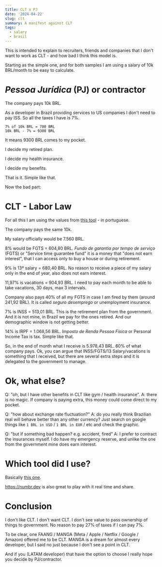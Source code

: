```yaml
---
title: CLT x PJ 
date: '2024-04-22'
slug: clt
summary: A manifest against CLT
tags:
  - salary
  - brasil
---
```


This is intended to explain to recruiters, friends and companies that I don't want to work as CLT - and how bad I think this model is.

Starting as the simple one, and for both samples I am using a salary of 10k BRL/month to be easy to calculate.

# *Pessoa Jurídica* (PJ) or contractor

The company pays 10k BRL. 

As a developer in Brazil providing services to US companies I don't need to pay ISS. So all the taxes I have is 7%.

```
7% of 10k BRL = 700 BRL
10k BRL - 7% = 9300 BRL
```

It means 9300 BRL comes to my pocket. 

I decide my retired plan.

I decide my health insurance.

I decide my benefits.

That is it. Simple like that.

Now the bad part:

# CLT - Labor Law

For all this I am using the values from [this tool](https://utilitarios.grupodpg.com.br/utilitarios/categoria/calculo-facil/775/custo-de-contratao-pj-x-clt-x-autnomo) - in portuguese.

The company pays the same 10k.

My salary officially would be 7.560 BRL.

8% would be FGTS = 604,80 BRL. *Fundo de garantia por tempo de serviço* (FGTS) or "Service time guarantee fund" it is a money that "does not earn interest", that I can access only to buy a house or during retirement.

9% is 13º salary = 680,40 BRL. No reason to receive a piece of my salary only in the end of year, also does not earn interest.

11,97% is vacations = 904,93 BRL. I need to pay each month to be able to take vacations, 30 days, max 3 intervals.

Company also pays 40% of all my FGTS in case I am fired by them (around 241,92 BRL). It is called *seguro desemprego* or unemployment insurance.

7% is INSS = 513,01 BRL. This is the retirement plan from the government. And it is not mine, in Brazil we pay for the ones retired. And our demographic window is not getting better.

14% is IRPF = 1.068,56 BRL. *Imposto de Renda Pessoa Física* or Personal Income Tax is tax. Simple like that.

So, in the end of month what I receive is 5.978,43 BRL. 60% of what company pays. Ok, you can argue that INSS/FGTS/13 Salary/vacations is something that I received, but there are several extra steps and it is delegated to the government to manage.

# Ok, what else?

Q: "oh, but I have other benefits in CLT like gym / health insurance". 
A: there is no magic. If company is paying extra, this money could come direct to my pocket.

Q: "how about exchange rate fluctuation?"
A: do you really think Brazilian real will behave better than any other currency? Just search on google things like `1 BRL in USD` / `1 BRL in EUR` / etc and check the graphic. 

Q: "but if something bad happen? e.g. accident, fired"
A: I prefer to contract the insurances myself. I do have my emergency reserve, and unlike the one from the government mine does earn interest.

# Which tool did I use? 

Basically [this one](https://utilitarios.grupodpg.com.br/utilitarios/categoria/calculo-facil/775/custo-de-contratao-pj-x-clt-x-autnomo). 

https://numbr.dev is also great to play with it real time and share.

# Conclusion

I don't like CLT. I don't want CLT. I don't see value to pass ownership of things to government. No reason to pay 27% of taxes if I can pay 7%.

To be clear, one FAANG / MANGA (Meta / Apple / Netflix / Google / Amazon) offered me to be CLT. MANGA is a dream for almost every developer, but I said no just because I don't see a point in CLT.

And if you (LATAM developer) that have the option to choose I really hope you decide by PJ/contractor.